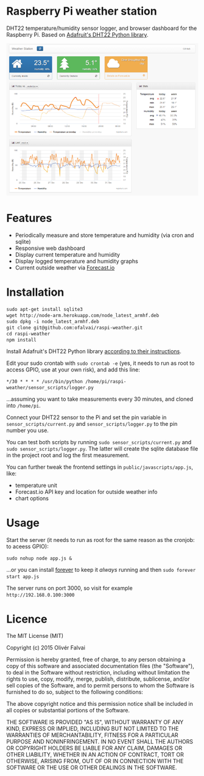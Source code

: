 # Raspberry Pi weather station

DHT22 temperature/humidity sensor logger, and browser dashboard for the Raspberry Pi. Based on [Adafruit's DHT22 Python library](https://github.com/adafruit/Adafruit_Python_DHT).

![Screenshot](/public/images/screenshot.png?raw=true)

# Features

- Periodically measure and store temperature and humidity (via cron and sqlite)
- Responsive web dashboard
- Display current temperature and humidity
- Display logged temperature and humidity graphs
- Current outside weather via [Forecast.io](http://forecast.io)

# Installation

```
sudo apt-get install sqlite3
wget http://node-arm.herokuapp.com/node_latest_armhf.deb
sudo dpkg -i node_latest_armhf.deb
git clone git@github.com:ofalvai/raspi-weather.git
cd raspi-weather
npm install
```


Install Adafruit's DHT22 Python library [according to their instructions](https://github.com/adafruit/Adafruit_Python_DHT#adafruit-python-dht-sensor-library).

Edit your sudo crontab with `sudo crontab -e` (yes, it needs to run as root to access GPIO, use at your own risk), and add this line:

```
*/30 * * * * /usr/bin/python /home/pi/raspi-weather/sensor_scripts/logger.py
```

...assuming you want to take measurements every 30 minutes, and cloned into `/home/pi`.

Connect your DHT22 sensor to the Pi and set the pin variable in `sensor_scripts/current.py` and `sensor_scripts/logger.py` to the pin number you use.

You can test both scripts by running `sudo sensor_scripts/current.py` and `sudo sensor_scripts/logger.py`. The latter will create the sqlite database file in the project root and log the first measurement.

You can further tweak the frontend settings in `public/javascripts/app.js`, like:

- temperature unit
- Forecast.io API key and location for outside weather info
- chart options

# Usage

Start the server (it needs to run as root for the same reason as the cronjob: to aceess GPIO):

```
sudo nohup node app.js &
```

...or you can install [forever](https://github.com/foreverjs/forever) to keep it _always_ running and then `sudo forever start app.js`

The server runs on port 3000, so visit for example `http://192.168.0.100:3000`

# Licence
The MIT License (MIT)

Copyright (c) 2015 Olivér Falvai

Permission is hereby granted, free of charge, to any person obtaining a copy of this software and associated documentation files (the "Software"), to deal in the Software without restriction, including without limitation the rights to use, copy, modify, merge, publish, distribute, sublicense, and/or sell copies of the Software, and to permit persons to whom the Software is furnished to do so, subject to the following conditions:

The above copyright notice and this permission notice shall be included in all copies or substantial portions of the Software.

THE SOFTWARE IS PROVIDED "AS IS", WITHOUT WARRANTY OF ANY KIND, EXPRESS OR IMPLIED, INCLUDING BUT NOT LIMITED TO THE WARRANTIES OF MERCHANTABILITY, FITNESS FOR A PARTICULAR PURPOSE AND NONINFRINGEMENT. IN NO EVENT SHALL THE AUTHORS OR COPYRIGHT HOLDERS BE LIABLE FOR ANY CLAIM, DAMAGES OR OTHER LIABILITY, WHETHER IN AN ACTION OF CONTRACT, TORT OR OTHERWISE, ARISING FROM, OUT OF OR IN CONNECTION WITH THE SOFTWARE OR THE USE OR OTHER DEALINGS IN THE SOFTWARE.